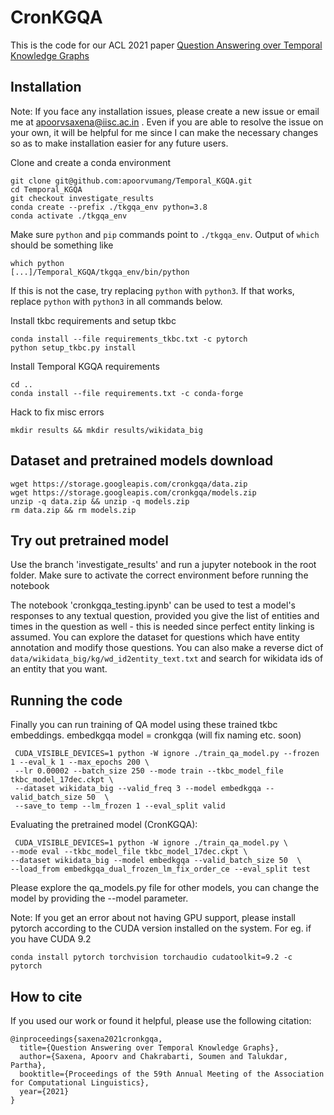 # CronKGQA
This is the code for our ACL 2021 paper [Question Answering over Temporal Knowledge Graphs](https://malllabiisc.github.io/publications/papers/cronkgqa_acl2021.pdf)


## Installation

Note: If you face any installation issues, please create a new issue or email me at apoorvsaxena@iisc.ac.in . Even if you are able to resolve the issue on your own, it will be helpful for me since I can make the necessary changes so as to make installation easier for any future users.

Clone and create a conda environment
``` 
git clone git@github.com:apoorvumang/Temporal_KGQA.git
cd Temporal_KGQA
git checkout investigate_results
conda create --prefix ./tkgqa_env python=3.8
conda activate ./tkgqa_env
```
Make sure ``python`` and ``pip`` commands point to ``./tkgqa_env``. Output of ``which`` should be something like
```
which python
[...]/Temporal_KGQA/tkgqa_env/bin/python
```
If this is not the case, try replacing ``python`` with ``python3``. If that works, replace ``python`` with ``python3`` in all commands below.


Install tkbc requirements and setup tkbc
```
conda install --file requirements_tkbc.txt -c pytorch
python setup_tkbc.py install
```

Install Temporal KGQA requirements
```
cd ..
conda install --file requirements.txt -c conda-forge
```

Hack to fix misc errors
```
mkdir results && mkdir results/wikidata_big
```

## Dataset and pretrained models download
```
wget https://storage.googleapis.com/cronkgqa/data.zip 
wget https://storage.googleapis.com/cronkgqa/models.zip
unzip -q data.zip && unzip -q models.zip
rm data.zip && rm models.zip
```

## Try out pretrained model

Use the branch 'investigate_results' and run a jupyter notebook in the root folder. Make sure to activate the correct environment before running the notebook

The notebook 'cronkgqa_testing.ipynb' can be used to test a model's responses to any textual question, provided you give the list of entities and times in the question as well - this is needed since perfect entity linking is assumed. You can explore the dataset for questions which have entity annotation and modify those questions. You can also make a reverse dict of ``data/wikidata_big/kg/wd_id2entity_text.txt`` and search for wikidata ids of an entity that you want.


## Running the code


Finally you can run training of QA model using these trained tkbc embeddings. embedkgqa model = cronkgqa (will fix naming etc. soon)
```
 CUDA_VISIBLE_DEVICES=1 python -W ignore ./train_qa_model.py --frozen 1 --eval_k 1 --max_epochs 200 \
 --lr 0.00002 --batch_size 250 --mode train --tkbc_model_file tkbc_model_17dec.ckpt \
 --dataset wikidata_big --valid_freq 3 --model embedkgqa --valid_batch_size 50  \
 --save_to temp --lm_frozen 1 --eval_split valid
 ```
 
Evaluating the pretrained model (CronKGQA):
 ```
  CUDA_VISIBLE_DEVICES=1 python -W ignore ./train_qa_model.py \
 --mode eval --tkbc_model_file tkbc_model_17dec.ckpt \
 --dataset wikidata_big --model embedkgqa --valid_batch_size 50  \
 --load_from embedkgqa_dual_frozen_lm_fix_order_ce --eval_split test
 ```

Please explore the qa_models.py file for other models, you can change the model by providing the --model parameter.

Note: If you get an error about not having GPU support, please install pytorch according to the CUDA version installed on the system. For eg. if you have CUDA 9.2
```
conda install pytorch torchvision torchaudio cudatoolkit=9.2 -c pytorch
```

## How to cite
If you used our work or found it helpful, please use the following citation:

```
@inproceedings{saxena2021cronkgqa,
  title={Question Answering over Temporal Knowledge Graphs},
  author={Saxena, Apoorv and Chakrabarti, Soumen and Talukdar, Partha},
  booktitle={Proceedings of the 59th Annual Meeting of the Association for Computational Linguistics},
  year={2021}
}
```
